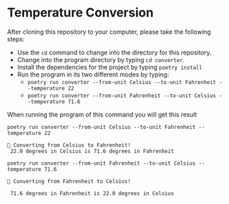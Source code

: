 # Temperature Conversion

After cloning this repository to your computer, please take the following steps:

- Use the `cd` command to change into the directory for this repository.
- Change into the program directory by typing `cd converter`.
- Install the dependencies for the project by typing `poetry install`
- Run the program in its two different modes by typing:
  - `poetry run converter --from-unit Celsius --to-unit Fahrenheit --temperature 22`
  - `poetry run converter --from-unit Fahrenheit --to-unit Celsius --temperature 71.6`

When running the program of this command you will get this result

``poetry run converter --from-unit Celsius --to-unit Fahrenheit --temperature 22``

```
🧮 Converting from Celsius to Fahrenheit!
 22.0 degrees in Celsius is 71.6 degrees in Fahrenheit
```

`poetry run converter --from-unit Fahrenheit --to-unit Celsius --temperature 71.6`
```
🧮 Converting from Fahrenheit to Celsius!

 71.6 degrees in Fahrenheit is 22.0 degrees in Celsius
```

